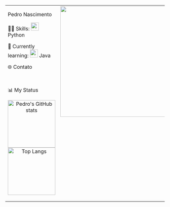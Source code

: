 <table>
<tr>
<td valign="top">

Pedro Nascimento
<p align="left">

👨‍💻 Skills:
<img src="https://cdn.jsdelivr.net/gh/devicons/devicon/icons/python/python-original.svg" width="25"/> Python

📘 Currently learning:
<img src="https://cdn.jsdelivr.net/gh/devicons/devicon/icons/java/java-original.svg" width="25"/> Java

🌐 Contato

<br>

📊 My Status
<p align="center">
<img height="150" src="https://github-readme-stats.vercel.app/api?username=pedro-nascimento-silva&show_icons=true&theme=radical" alt="Pedro's GitHub stats" />
<img height="150" src="https://github-readme-stats.vercel.app/api/top-langs/?username=pedro-nascimento-silva&layout=compact&langs_count=6&theme=radical" alt="Top Langs" />
</p>

</p>
</td>
<td valign="top" width="40%">
<img src="https://sdmntpreastus.oaiusercontent.com/files/00000000-3814-61f9-9e68-52d51af21ec7/raw?se=2025-08-20T21%3A06%3A36Z&sp=r&sv=2024-08-04&sr=b&scid=685e6141-ca9e-5120-835d-05c90a49aef5&skoid=5cab1ff4-c20d-41dc-babb-df0c2cc21dd4&sktid=a48cca56-e6da-484e-a814-9c849652bcb3&skt=2025-08-19T22%3A30%3A40Z&ske=2025-08-20T22%3A30%3A40Z&sks=b&skv=2024-08-04&sig=YIIEOC36GTxnpgRQs5ZViJhL5SCsYkO8S5ZpCAqicIs%3D" width="350" />
</td>
</tr>
</table>
